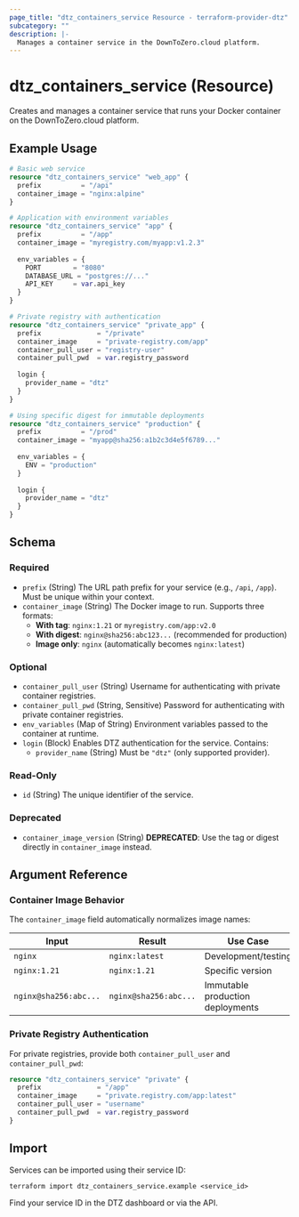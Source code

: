 ```yaml
---
page_title: "dtz_containers_service Resource - terraform-provider-dtz"
subcategory: ""
description: |-
  Manages a container service in the DownToZero.cloud platform.
---
```


# dtz_containers_service (Resource)

Creates and manages a container service that runs your Docker container on the DownToZero.cloud platform.

## Example Usage

```terraform
# Basic web service
resource "dtz_containers_service" "web_app" {
  prefix          = "/api"
  container_image = "nginx:alpine"
}

# Application with environment variables
resource "dtz_containers_service" "app" {
  prefix          = "/app"
  container_image = "myregistry.com/myapp:v1.2.3"
  
  env_variables = {
    PORT        = "8080"
    DATABASE_URL = "postgres://..."
    API_KEY     = var.api_key
  }
}

# Private registry with authentication
resource "dtz_containers_service" "private_app" {
  prefix              = "/private"
  container_image     = "private-registry.com/app"
  container_pull_user = "registry-user"
  container_pull_pwd  = var.registry_password
  
  login {
    provider_name = "dtz"
  }
}

# Using specific digest for immutable deployments
resource "dtz_containers_service" "production" {
  prefix          = "/prod"
  container_image = "myapp@sha256:a1b2c3d4e5f6789..."
  
  env_variables = {
    ENV = "production"
  }
  
  login {
    provider_name = "dtz"
  }
}
```

## Schema

### Required

- `prefix` (String) The URL path prefix for your service (e.g., `/api`, `/app`). Must be unique within your context.
- `container_image` (String) The Docker image to run. Supports three formats:
  - **With tag**: `nginx:1.21` or `myregistry.com/app:v2.0`
  - **With digest**: `nginx@sha256:abc123...` (recommended for production)
  - **Image only**: `nginx` (automatically becomes `nginx:latest`)

### Optional

- `container_pull_user` (String) Username for authenticating with private container registries.
- `container_pull_pwd` (String, Sensitive) Password for authenticating with private container registries.
- `env_variables` (Map of String) Environment variables passed to the container at runtime.
- `login` (Block) Enables DTZ authentication for the service. Contains:
  - `provider_name` (String) Must be `"dtz"` (only supported provider).

### Read-Only

- `id` (String) The unique identifier of the service.

### Deprecated

- `container_image_version` (String) **DEPRECATED**: Use the tag or digest directly in `container_image` instead.

## Argument Reference

### Container Image Behavior

The `container_image` field automatically normalizes image names:

| Input | Result | Use Case |
|-------|--------|----------|
| `nginx` | `nginx:latest` | Development/testing |
| `nginx:1.21` | `nginx:1.21` | Specific version |
| `nginx@sha256:abc...` | `nginx@sha256:abc...` | Immutable production deployments |

### Private Registry Authentication

For private registries, provide both `container_pull_user` and `container_pull_pwd`:

```terraform
resource "dtz_containers_service" "private" {
  prefix              = "/app"
  container_image     = "private.registry.com/app:latest"
  container_pull_user = "username"
  container_pull_pwd  = var.registry_password
}
```

## Import

Services can be imported using their service ID:

```shell
terraform import dtz_containers_service.example <service_id>
```

Find your service ID in the DTZ dashboard or via the API.